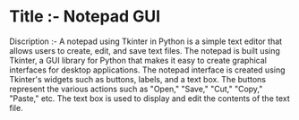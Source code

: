 # Title :- Notepad GUI
Discription :- A notepad using Tkinter in Python is a simple text editor that allows users to create, edit, and save text files. The notepad is built using Tkinter, a GUI library for Python that makes it easy to create graphical interfaces for desktop applications. The notepad interface is created using Tkinter's widgets such as buttons, labels, and a text box. The buttons represent the various actions such as "Open," "Save," "Cut," "Copy," "Paste," etc. The text box is used to display and edit the contents of the text file.
